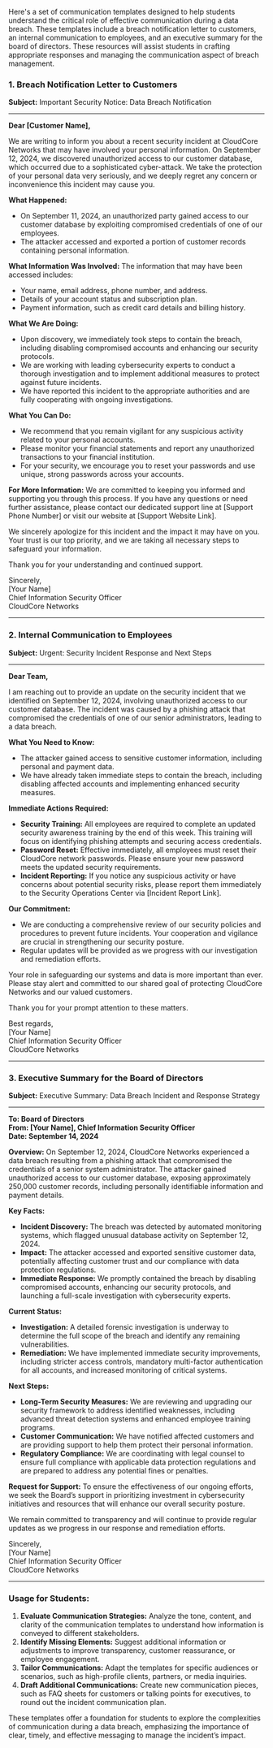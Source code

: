 Here's a set of communication templates designed to help students understand the critical role of effective communication during a data breach. These templates include a breach notification letter to customers, an internal communication to employees, and an executive summary for the board of directors. These resources will assist students in crafting appropriate responses and managing the communication aspect of breach management.

### **1. Breach Notification Letter to Customers**

**Subject:** Important Security Notice: Data Breach Notification

---

**Dear [Customer Name],**

We are writing to inform you about a recent security incident at CloudCore Networks that may have involved your personal information. On September 12, 2024, we discovered unauthorized access to our customer database, which occurred due to a sophisticated cyber-attack. We take the protection of your personal data very seriously, and we deeply regret any concern or inconvenience this incident may cause you.

**What Happened:**
- On September 11, 2024, an unauthorized party gained access to our customer database by exploiting compromised credentials of one of our employees.
- The attacker accessed and exported a portion of customer records containing personal information.

**What Information Was Involved:**
The information that may have been accessed includes:
- Your name, email address, phone number, and address.
- Details of your account status and subscription plan.
- Payment information, such as credit card details and billing history.

**What We Are Doing:**
- Upon discovery, we immediately took steps to contain the breach, including disabling compromised accounts and enhancing our security protocols.
- We are working with leading cybersecurity experts to conduct a thorough investigation and to implement additional measures to protect against future incidents.
- We have reported this incident to the appropriate authorities and are fully cooperating with ongoing investigations.

**What You Can Do:**
- We recommend that you remain vigilant for any suspicious activity related to your personal accounts.
- Please monitor your financial statements and report any unauthorized transactions to your financial institution.
- For your security, we encourage you to reset your passwords and use unique, strong passwords across your accounts.

**For More Information:**
We are committed to keeping you informed and supporting you through this process. If you have any questions or need further assistance, please contact our dedicated support line at [Support Phone Number] or visit our website at [Support Website Link].

We sincerely apologize for this incident and the impact it may have on you. Your trust is our top priority, and we are taking all necessary steps to safeguard your information.

Thank you for your understanding and continued support.

Sincerely,  
[Your Name]  
Chief Information Security Officer  
CloudCore Networks

---

### **2. Internal Communication to Employees**

**Subject:** Urgent: Security Incident Response and Next Steps

---

**Dear Team,**

I am reaching out to provide an update on the security incident that we identified on September 12, 2024, involving unauthorized access to our customer database. The incident was caused by a phishing attack that compromised the credentials of one of our senior administrators, leading to a data breach.

**What You Need to Know:**
- The attacker gained access to sensitive customer information, including personal and payment data.
- We have already taken immediate steps to contain the breach, including disabling affected accounts and implementing enhanced security measures.

**Immediate Actions Required:**
- **Security Training:** All employees are required to complete an updated security awareness training by the end of this week. This training will focus on identifying phishing attempts and securing access credentials.
- **Password Reset:** Effective immediately, all employees must reset their CloudCore network passwords. Please ensure your new password meets the updated security requirements.
- **Incident Reporting:** If you notice any suspicious activity or have concerns about potential security risks, please report them immediately to the Security Operations Center via [Incident Report Link].

**Our Commitment:**
- We are conducting a comprehensive review of our security policies and procedures to prevent future incidents. Your cooperation and vigilance are crucial in strengthening our security posture.
- Regular updates will be provided as we progress with our investigation and remediation efforts.

Your role in safeguarding our systems and data is more important than ever. Please stay alert and committed to our shared goal of protecting CloudCore Networks and our valued customers.

Thank you for your prompt attention to these matters.

Best regards,  
[Your Name]  
Chief Information Security Officer  
CloudCore Networks

---

### **3. Executive Summary for the Board of Directors**

**Subject:** Executive Summary: Data Breach Incident and Response Strategy

---

**To: Board of Directors  
From: [Your Name], Chief Information Security Officer  
Date: September 14, 2024**

**Overview:**
On September 12, 2024, CloudCore Networks experienced a data breach resulting from a phishing attack that compromised the credentials of a senior system administrator. The attacker gained unauthorized access to our customer database, exposing approximately 250,000 customer records, including personally identifiable information and payment details.

**Key Facts:**
- **Incident Discovery:** The breach was detected by automated monitoring systems, which flagged unusual database activity on September 12, 2024.
- **Impact:** The attacker accessed and exported sensitive customer data, potentially affecting customer trust and our compliance with data protection regulations.
- **Immediate Response:** We promptly contained the breach by disabling compromised accounts, enhancing our security protocols, and launching a full-scale investigation with cybersecurity experts.

**Current Status:**
- **Investigation:** A detailed forensic investigation is underway to determine the full scope of the breach and identify any remaining vulnerabilities.
- **Remediation:** We have implemented immediate security improvements, including stricter access controls, mandatory multi-factor authentication for all accounts, and increased monitoring of critical systems.

**Next Steps:**
- **Long-Term Security Measures:** We are reviewing and upgrading our security framework to address identified weaknesses, including advanced threat detection systems and enhanced employee training programs.
- **Customer Communication:** We have notified affected customers and are providing support to help them protect their personal information.
- **Regulatory Compliance:** We are coordinating with legal counsel to ensure full compliance with applicable data protection regulations and are prepared to address any potential fines or penalties.

**Request for Support:**
To ensure the effectiveness of our ongoing efforts, we seek the Board’s support in prioritizing investment in cybersecurity initiatives and resources that will enhance our overall security posture.

We remain committed to transparency and will continue to provide regular updates as we progress in our response and remediation efforts.

Sincerely,  
[Your Name]  
Chief Information Security Officer  
CloudCore Networks

---

### **Usage for Students:**
1. **Evaluate Communication Strategies:** Analyze the tone, content, and clarity of the communication templates to understand how information is conveyed to different stakeholders.
2. **Identify Missing Elements:** Suggest additional information or adjustments to improve transparency, customer reassurance, or employee engagement.
3. **Tailor Communications:** Adapt the templates for specific audiences or scenarios, such as high-profile clients, partners, or media inquiries.
4. **Draft Additional Communications:** Create new communication pieces, such as FAQ sheets for customers or talking points for executives, to round out the incident communication plan.

These templates offer a foundation for students to explore the complexities of communication during a data breach, emphasizing the importance of clear, timely, and effective messaging to manage the incident’s impact.
